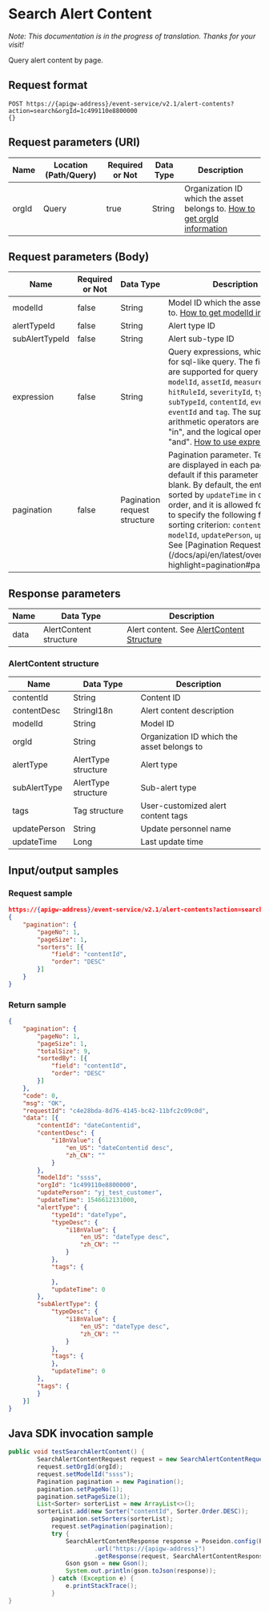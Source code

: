# Search Alert Content

*Note:  This documentation is in the progress of translation. Thanks for your visit!*

Query alert content by page.

## Request format

```
POST https://{apigw-address}/event-service/v2.1/alert-contents?action=search&orgId=1c499110e8800000 
{}
```

## Request parameters (URI)

| Name | Location (Path/Query) | Required or Not | Data Type | Description |
|---------------|------------------|----------|-----------|--------------|
| orgId         | Query            | true     | String    | Organization ID which the asset belongs to. [How to get orgId information](/docs/api/en/latest/api_faqs#how-to-get-orgid-information-orgid)                |
                                                                 

## Request parameters (Body)
| Name            | Required or Not | Data Type | Description |
|------|-----------------|-----------|-------------|
| modelId          | false    | String    | Model ID which the asset belongs to. [How to get modelId information](/docs/api/en/latest/api_faqs#how-to-get-modeid-information-modeid)|
| alertTypeId  | false    | String               | Alert type ID   |
| subAlertTypeId    | false    | String   | Alert sub-type ID  |                       
| expression         | false    | String   | Query expressions, which supports for sql-like query. The fields that are supported for query include: `modelId`, `assetId`, `measurepointId`, `hitRuleId`, `severityId`, `typeId`, `subTypeId`, `contentId`, `eventType`, `eventId` and `tag`. The supported arithmetic operators are "=" and "in", and the logical operator is "and". [How to use expression](/docs/api/en/latest/api_faqs.html#id1)|
| pagination     | false     | Pagination request structure    | Pagination parameter. Ten entries are displayed in each page by default if this parameter is left blank. By default, the entries are sorted by `updateTime` in descending order, and it is allowed for the user to specify the following field sorting criterion: `contentId`, `modelId`, `updatePerson`, `updateTime`. See [Pagination Request Structure] (/docs/api/en/latest/overview.html?highlight=pagination#pagination) |

## Response parameters

| Name | Data Type     | Description          |
|-------|----------------|---------------------------|
| data | AlertContent structure | Alert content. See [AlertContent Structure](/docs/api/en/latest/event/search_alert_content.html#id4)|

### AlertContent structure

| Name | Data Type     | Description          |
|----------------|-----------------------|----------|
| contentId| String           | Content ID                 |
| contentDesc | StringI18n | Alert content description         |
| modelId| String           | Model ID                 |
| orgId          | String| Organization ID which the asset belongs to|
| alertType  | AlertType structure  | Alert type              |
| subAlertType| AlertType structure  | Sub-alert type             |
| tags| Tag structure        | User-customized alert content tags |
| updatePerson| String           | Update personnel name           |
| updateTime| Long             | Last update time       |



## Input/output samples

### Request sample

```json
https://{apigw-address}/event-service/v2.1/alert-contents?action=search&orgId=1c499110e8800000 
{
	"pagination": {
		"pageNo": 1,
		"pageSize": 1,
		"sorters": [{
			"field": "contentId",
			"order": "DESC"
		}]
	}
}
```

### Return sample

```json
{
	"pagination": {
		"pageNo": 1,
		"pageSize": 1,
		"totalSize": 9,
		"sortedBy": [{
			"field": "contentId",
			"order": "DESC"
		}]
	},
	"code": 0,
	"msg": "OK",
	"requestId": "c4e28bda-8d76-4145-bc42-11bfc2c09c0d",
	"data": [{
		"contentId": "dateContentid",
		"contentDesc": {
			"i18nValue": {
				"en_US": "dateContentid desc",
				"zh_CN": ""
			}
		},
		"modelId": "ssss",
		"orgId": "1c499110e8800000",
		"updatePerson": "yj_test_customer",
		"updateTime": 1546612131000,
		"alertType": {
			"typeId": "dateType",
			"typeDesc": {
				"i18nValue": {
					"en_US": "dateType desc",
					"zh_CN": ""
				}
			},
			"tags": {
				
			},
			"updateTime": 0
		},
		"subAlertType": {
			"typeDesc": {
				"i18nValue": {
					"en_US": "dateType desc",
					"zh_CN": ""
				}
			},
			"tags": {
			},
			"updateTime": 0
		},
		"tags": {	
		}
	}]
}
```

## Java SDK invocation sample

```java
public void testSearchAlertContent() {  
        SearchAlertContentRequest request = new SearchAlertContentRequest();  
        request.setOrgId(orgId);  
        request.setModelId("ssss");  
        Pagination pagination = new Pagination();  
        pagination.setPageNo(1);  
        pagination.setPageSize(1);  
        List<Sorter> sorterList = new ArrayList<>();  
        sorterList.add(new Sorter("contentId", Sorter.Order.DESC));  
	        pagination.setSorters(sorterList);  
	        request.setPagination(pagination);  
	        try {  
	            SearchAlertContentResponse response = Poseidon.config(PConfig.init().appKey(appKey).appSecret(appSecret).debug())  
	                    .url("https://{apigw-address}")  
	                    .getResponse(request, SearchAlertContentResponse.class);  
	            Gson gson = new Gson();  
	            System.out.println(gson.toJson(response)); 
	        } catch (Exception e) {  
	            e.printStackTrace();  
	        }   
}
```